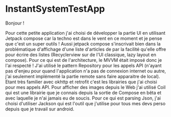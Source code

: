 # InstantSystemTestApp

Bonjour ! 

Pour cette petite application j'ai choisi de développer la partie UI en utilisant Jetpack compose car la techno est dans le vent en ce moment et je pense que c'est un super outils ! 
Aussi jetpack compose s'inscrivait bien dans la problématique d'affichage d'une liste d'articles de par la facilité qu'elle offre pour écrire des listes (Recyclerview sur de l'UI classique, lazy layout en compose).
Pour ce qui est de l'architecture, le MVVM était imposé donc je l'ai respecté ! J'ai utilisé le pattern Repository pour les appels API (n'ayant pas d'enjeu pour quand l'application n'a pas de connexion internet ou autre, j'ai seulement implémenté la partie remote sans faire apparaitre de local).
Etant très familier avec okhttp et retrofit c'est les librairies que j'ai choisi pour mes appels API. Pour afficher des images depuis le Web j'ai utilisé Coil qui est une librairie que je connais depuis la sortie de Compose en bêta et avec laquelle je n'ai jamais eu de soucis.
Pour ce qui est parsing Json, j'ai choisi d'utiliser Jackson qui est l'outil que j'utilise pour tous mes devs perso depuis que je travail sur android.
